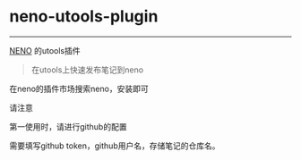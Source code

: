 # neno-utools-plugin

***

[NENO](https://github.com/Mran/neno) 的utools插件

> 在utools上快速发布笔记到neno

在neno的插件市场搜索neno，安装即可

请注意

第一使用时，请进行github的配置

需要填写github token，github用户名，存储笔记的仓库名。